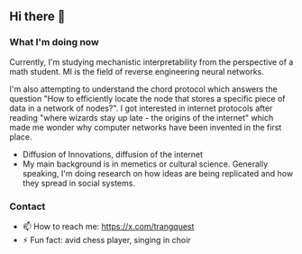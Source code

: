 ## Hi there 👋

### What I'm doing now

Currently, I'm studying mechanistic interpretability from the perspective of a math student. MI is the field of reverse engineering neural networks.

I'm also attempting to understand the chord protocol which answers the question "How to efficiently locate the node that stores a specific piece of data in a network of nodes?". I got interested in internet protocols after reading "where wizards stay up late - the origins of the internet" which made me wonder why computer networks have been invented in the first place.
- Diffusion of Innovations, diffusion of the internet
- My main background is in memetics or cultural science. Generally speaking, I'm doing research on how ideas are being replicated and how they spread in social systems.

### Contact

- 📫 How to reach me: https://x.com/trangquest
- ⚡ Fun fact: avid chess player, singing in choir

